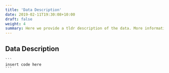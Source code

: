 ```yaml
---
title: 'Data Description'
date: 2019-02-11T19:30:08+10:00
draft: false
weight: 4
summary: Here we provide a tldr description of the data. More information can be found in the subsection.
---
```


## Data Description

````
```
insert code here
```
````
